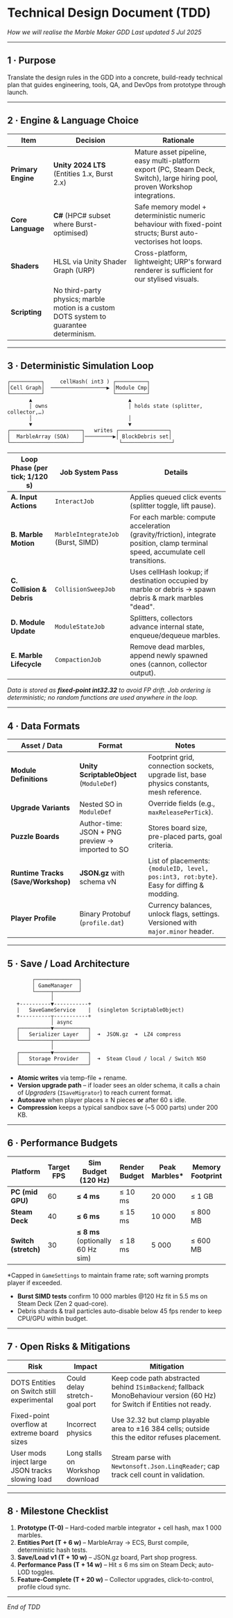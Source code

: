# Technical Design Document (TDD)

*How we will realise the Marble Maker GDD*
*Last updated 5 Jul 2025*

---

## 1 · Purpose

Translate the design rules in the GDD into a concrete, build-ready technical plan that guides engineering, tools, QA, and DevOps from prototype through launch.

---

## 2 · Engine & Language Choice

| Item               | Decision                                                                                | Rationale                                                                                                                    |
| ------------------ | --------------------------------------------------------------------------------------- | ---------------------------------------------------------------------------------------------------------------------------- |
| **Primary Engine** | **Unity 2024 LTS** (Entities 1.x, Burst 2.x)                                            | Mature asset pipeline, easy multi-platform export (PC, Steam Deck, Switch), large hiring pool, proven Workshop integrations. |
| **Core Language**  | **C#** (HPC# subset where Burst-optimised)                                              | Safe memory model + deterministic numeric behaviour with fixed-point structs; Burst auto-vectorises hot loops.               |
| **Shaders**        | HLSL via Unity Shader Graph (URP)                                                       | Cross-platform, lightweight; URP's forward renderer is sufficient for our stylised visuals.                                  |
| **Scripting**      | No third-party physics; marble motion is a custom DOTS system to guarantee determinism. |                                                                                                                              |

---

## 3 · Deterministic Simulation Loop

```
┌──────────┐     cellHash( int3 ) ┌──────────┐
│Cell Graph│  ──────────────────▶ │Module Cmp│
└──────────┘                      └──────────┘
       ▲                               ▲
       │ owns                          │ holds state (splitter, collector,…)
       │                               │
       ▼                               ▼
┌───────────────────────┐   writes ┌────────────────┐
│  MarbleArray (SOA)    │─────────▶│ BlockDebris set│
└───────────────────────┘           └────────────────┘
```

| Loop Phase (per tick; 1/120 s) | Job System Pass                    | Details                                                                                                                          |
| ------------------------------ | ---------------------------------- | -------------------------------------------------------------------------------------------------------------------------------- |
| **A. Input Actions**           | `InteractJob`                      | Applies queued click events (splitter toggle, lift pause).                                                                       |
| **B. Marble Motion**           | `MarbleIntegrateJob` (Burst, SIMD) | For each marble: compute acceleration (gravity/friction), integrate position, clamp terminal speed, accumulate cell transitions. |
| **C. Collision & Debris**      | `CollisionSweepJob`                | Uses cellHash lookup; if destination occupied by marble or debris → spawn debris & mark marbles "dead".                          |
| **D. Module Update**           | `ModuleStateJob`                   | Splitters, collectors advance internal state, enqueue/dequeue marbles.                                                           |
| **E. Marble Lifecycle**        | `CompactionJob`                    | Remove dead marbles, append newly spawned ones (cannon, collector output).                                                       |

*Data is stored as **fixed-point int32.32** to avoid FP drift. Job ordering is deterministic; no random functions are used anywhere in the loop.*

---

## 4 · Data Formats

| Asset / Data                       | Format                                           | Notes                                                                                     |
| ---------------------------------- | ------------------------------------------------ | ----------------------------------------------------------------------------------------- |
| **Module Definitions**             | **Unity ScriptableObject** (`ModuleDef`)         | Footprint grid, connection sockets, upgrade list, base physics constants, mesh reference. |
| **Upgrade Variants**               | Nested SO in `ModuleDef`                         | Override fields (e.g., `maxReleasePerTick`).                                              |
| **Puzzle Boards**                  | Author-time: JSON + PNG preview → imported to SO | Stores board size, pre-placed parts, goal criteria.                                       |
| **Runtime Tracks (Save/Workshop)** | **JSON.gz** with schema vN                       | List of placements: `{moduleID, level, pos:int3, rot:byte}`.  Easy for diffing & modding. |
| **Player Profile**                 | Binary Protobuf (`profile.dat`)                  | Currency balances, unlock flags, settings.  Versioned with `major.minor` header.          |

---

## 5 · Save / Load Architecture

```
        ┌──────────────┐
        │ GameManager  │
        └─────┬────────┘
              │
   +----------▼-----------+
   |   SaveGameService    |  (singleton ScriptableObject)
   +----------┬-----------+
              │ async
   ┌──────────▼───────────┐
   │   Serializer Layer   │  ➜  JSON.gz  ➜  LZ4 compress
   └──────────┬───────────┘
              │
   ┌──────────▼───────────┐
   │   Storage Provider   │  ➜  Steam Cloud / local / Switch NSO
   └──────────────────────┘
```

* **Atomic writes** via temp-file + rename.
* **Version upgrade path** – if loader sees an older schema, it calls a chain of *Upgraders* (`ISaveMigrator`) to reach current format.
* **Autosave** when player places ≥ N pieces **or** after 60 s idle.
* **Compression** keeps a typical sandbox save (\~5 000 parts) under 200 KB.

---

## 6 · Performance Budgets

| Platform             | Target FPS | Sim Budget (120 Hz)               | Render Budget | Peak Marbles\* | Memory Footprint |
| -------------------- | ---------- | --------------------------------- | ------------- | -------------- | ---------------- |
| **PC (mid GPU)**     | 60         | **≤ 4 ms**                        | ≤ 10 ms       | 20 000         | ≤ 1 GB           |
| **Steam Deck**       | 40         | **≤ 6 ms**                        | ≤ 15 ms       | 10 000         | ≤ 800 MB         |
| **Switch (stretch)** | 30         | **≤ 8 ms** (optionally 60 Hz sim) | ≤ 18 ms       | 5 000          | ≤ 600 MB         |

\*Capped in `GameSettings` to maintain frame rate; soft warning prompts player if exceeded.

* **Burst SIMD tests** confirm 10 000 marbles @120 Hz fit in 5.5 ms on Steam Deck (Zen 2 quad-core).
* Debris shards & trail particles auto-disable below 45 fps render to keep CPU/GPU within budget.

---

## 7 · Open Risks & Mitigations

| Risk                                            | Impact                           | Mitigation                                                                                                               |
| ----------------------------------------------- | -------------------------------- | ------------------------------------------------------------------------------------------------------------------------ |
| DOTS Entities on Switch still experimental      | Could delay stretch-goal port    | Keep code path abstracted behind `ISimBackend`; fallback MonoBehaviour version (60 Hz) for Switch if Entities not ready. |
| Fixed-point overflow at extreme board sizes     | Incorrect physics                | Use 32.32 but clamp playable area to ±16 384 cells; outside this the editor refuses placement.                           |
| User mods inject large JSON tracks slowing load | Long stalls on Workshop download | Stream parse with `Newtonsoft.Json.LinqReader`; cap track cell count in validation.                                      |

---

## 8 · Milestone Checklist

1. **Prototype (T-0)** – Hard-coded marble integrator + cell hash, max 1 000 marbles.
2. **Entities Port (T + 6 w)** – MarbleArray → ECS, Burst compile, deterministic hash tests.
3. **Save/Load v1 (T + 10 w)** – JSON.gz board, Part shop progress.
4. **Performance Pass (T + 14 w)** – Hit ≤ 6 ms sim on Steam Deck; auto-LOD toggles.
5. **Feature-Complete (T + 20 w)** – Collector upgrades, click-to-control, profile cloud sync.

---

*End of TDD* 